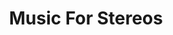 ---
ee_id_thing: '4196'
site: '1'
type: '2'
inv_num: 2010-025
url: 2010-025-music-for-stereos
title: Music For Stereos
year: '2010'
display_year: '2010'
medium: Performance for home electronics and found Audio CDs
dims: ''
pitch: ''
ps: ''
live_url: ''
related: "[4240] [2013-197-since-u-been-gone-music-for-stereos] 2013-197 Since U Been
  Gone / Music For Stereos"
youtube: ''
related_code: ''
imgs: MusicForStereos-2010-025-performance-chicago-9-database-TR.jpg,MusicForStereos-2010-025-performance-chicago-12-database-TR.jpg,music-for-stereos-2010-025-performance-berlin-1-database-VJ.jpg,MusicForStereos-2010-025-performance-chicago-5-database-TR.jpg,MusicForStereos-2010-025-performance-chicago-13-database-TR.jpg
subheading: ''
download: ''
add_credit: ''
commission: ''
layout: things-i-made
---